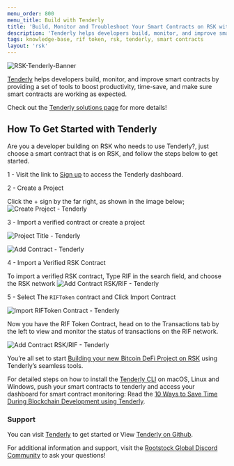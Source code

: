 ```yaml
---
menu_order: 800
menu_title: Build with Tenderly
title: 'Build, Monitor and Troubleshoot Your Smart Contracts on RSK with Tenderly'
description: 'Tenderly helps developers build, monitor, and improve smart contracts by providing a set of tools to boost productivity.'
tags: knowledge-base, rif token, rsk, tenderly, smart contracts
layout: 'rsk'
---
```


![RSK-Tenderly-Banner](/assets/img/kb/BuildWithTenderly/tenderly-rootstock-banner.png)

[Tenderly](https://tenderly.co/) helps developers build, monitor, and improve smart contracts
by providing a set of tools to boost productivity, time-save, and make sure smart contracts are working as expected.

Check out the [Tenderly solutions page](/solutions/tenderly/) for more details!

## How To Get Started with Tenderly

Are you a developer building on RSK who needs to use Tenderly?,  just choose a smart contract that is on RSK, and follow the steps below to get started.

1 - Visit the link to [Sign up](https://dashboard.tenderly.co/register?utm_source=landing_page) to access the Tenderly dashboard.

2 - Create a Project

Click the + sign by the far right, as shown in the image below;
![Create Project - Tenderly](/assets/img/kb/BuildWithTenderly/create-project.png)

3 - Import a verified contract or create a project

![Project Title - Tenderly](/assets/img/kb/BuildWithTenderly/project-title.png)

![Add Contract - Tenderly](/assets/img/kb/BuildWithTenderly/add-contract.png)

4 - Import a Verified RSK Contract

To import a verified RSK contract, Type RIF in the search field, and choose the RSK network
![Add Contract RSK/RIF - Tenderly](/assets/img/kb/BuildWithTenderly/add-contract-rsk-rif-token.png)

5 - Select The `RIFToken` contract and Click Import Contract

![Import RIFToken Contract - Tenderly](/assets/img/kb/BuildWithTenderly/import-verified-rif-contract.png)

Now you have the RIF Token Contract, head on to the Transactions tab by the left to view and monitor the status of transactions on the RIF network.

![Add Contract RSK/RIF - Tenderly](/assets/img/kb/BuildWithTenderly/monitor-rif-token-contracts.png)

You’re all set to start [Building your new Bitcoin DeFi Project on RSK](https://www.rsk.co/openfinance/) using Tenderly’s seamless tools.

For detailed steps on how to install the [Tenderly CLI](https://github.com/Tenderly/tenderly-cli#installation) on macOS, Linux and Windows, push your smart contracts to tenderly and access your dashboard for smart contract monitoring: Read the [10 Ways to Save Time During Blockchain Development using Tenderly](https://blog.tenderly.co/10-ways-to-save-time-during-blockchain-development-by-using-tenderly/).

### Support

You can visit [Tenderly](https://dashboard.tenderly.co/register) to get started or View [Tenderly on Github](https://github.com/Tenderly).

For additional information and support, visit the [Rootstock Global Discord Community](https://rootstock.io/discord) to ask your questions!